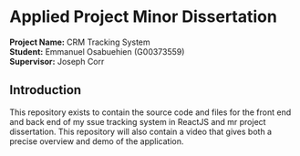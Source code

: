 # Applied Project Minor Dissertation

**Project Name:** CRM Tracking System\
**Student:** Emmanuel Osabuehien (G00373559)\
**Supervisor:** Joseph Corr

## Introduction
This repository exists to contain the source code and files for the front end and back end of my ssue tracking system in ReactJS and mr project dissertation.
This repository will also contain a video that gives both a precise overview and demo of the application.

